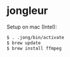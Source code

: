 # jongleur

Setup on mac (Intel):
```bash
$ . .jong/bin/activate
$ brew update
$ brew install ffmpeg
```